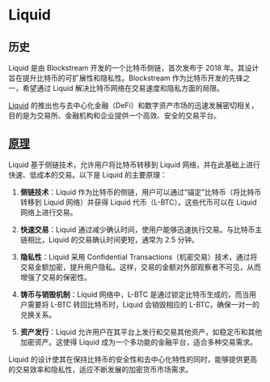 # Liquid

## 历史
Liquid 是由 Blockstream 开发的一个比特币侧链，首次发布于 2018 年。其设计旨在提升比特币的可扩展性和隐私性。Blockstream 作为比特币开发的先锋之一，希望通过 Liquid 解决比特币网络在交易速度和隐私方面的局限。

<DocsAD/>

[Liquid](https://www.liquid.com/) 的推出也与去中心化金融（DeFi）和数字资产市场的迅速发展密切相关，目的是为交易所、金融机构和企业提供一个高效、安全的交易平台。

## [原理](https://blockstream.info/liquid/)
Liquid 基于侧链技术，允许用户将比特币转移到 Liquid 网络，并在此基础上进行快速、低成本的交易。以下是 Liquid 的主要原理：

1. **侧链技术**：Liquid 作为比特币的侧链，用户可以通过“锚定”比特币（将比特币转移到 Liquid 网络）并获得 Liquid 代币（L-BTC）。这些代币可以在 Liquid 网络上进行交易。

2. **快速交易**：Liquid 通过减少确认时间，使用户能够迅速执行交易。与比特币主链相比，Liquid 的交易确认时间更短，通常为 2.5 分钟。

3. **隐私性**：Liquid 采用 Confidential Transactions（机密交易）技术，通过将交易金额加密，提升用户隐私。这样，交易的金额对外部观察者不可见，从而增强了交易的保密性。

4. **铸币与销毁机制**：Liquid 网络中，L-BTC 是通过锁定比特币生成的，而当用户需要将 L-BTC 转回比特币时，Liquid 会销毁相应的 L-BTC，确保一对一的兑换关系。

5. **资产发行**：Liquid 允许用户在其平台上发行和交易其他资产，如稳定币和其他加密资产。这使得 Liquid 成为一个多功能的金融平台，适合多种交易需求。

Liquid 的设计使其在保持比特币的安全性和去中心化特性的同时，能够提供更高的交易效率和隐私性，适应不断发展的加密货币市场需求。
